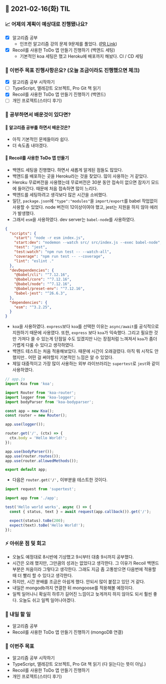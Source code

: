 ## 📆 2021-02-16(화) TIL

### 📈 어제의 계획이 예상대로 진행됐나요?
- [x] 알고리즘 공부
  - 인프런 알고리즘 강의 문제 9문제를 풀었다. ([PR Link](https://github.com/saseungmin/daily_coding_dojo/pull/1))
- [x] Recoil를 사용한 ToDo 앱 만들기 진행하기 (백앤드 세팅)
  - 기본적인 koa 세팅은 했고 Heroku에 배포까지 해놨다. CI / CD 세팅

### 🦄 이번주 목표 진행사항은요? (오늘 조금이라도 진행했으면 체크)
- [x] 알고리즘 공부 시작하기
- [ ] TypeScript, 앨레강트 오브젝트, Pro Git 책 읽기
- [x] Recoil를 사용한 ToDo 앱 만들기 진행하기 (백앤드)
- [ ] 개인 프로젝트(스터디 후기)

### 🤔 공부하면서 배운것이 있다면?

#### 🎈 알고리즘 공부를 하면서 배운것은?
- 아직 기본적인 문제들이라 쉽다.
- 더 속도좀 내야겠다.

#### 🎈 Recoil를 사용한 ToDo 앱 만들기
- 백앤드 세팅을 진행했다. 하면서 새롭게 알게된 점들도 많았다.
- 백앤드를 배포하는 곳을 Heroku라는 것을 찾았다. 많이 사용하는 거 같았다.
- Heroku 무료버전을 사용했는데 무료버전은 30분 동안 접속이 없으면 잠자기 모드에 들어간다. 때문에 처음 접속하면 많이 느리다.
- 백앤드를 세팅하려고 생각보다 많은 시간을 소비했다.
- 일단, `package.json`에 `"type":"modules"`을 `import/export`를 babel 작업없이 사용할 수 있었다. node 버전이 12이상이여야 했고, jest는 지원을 하지 않아 에러가 발생했다.
- 그래서 `esm`을 사용하였다. dev server는 `babel-node`를 사용하였다.

```json
{
  "scripts": {
    "start": "node -r esm index.js",
    "start:dev": "nodemon --watch src/ src/index.js --exec babel-node",
    "test": "jest",
    "test:watch": "npm run test -- --watch-all",
    "coverage": "npm run test -- --coverage",
    "lint": "eslint ."
  },
  "devDependencies": {
    "@babel/cli": "^7.12.16",
    "@babel/core": "^7.12.16",
    "@babel/node": "^7.12.16",
    "@babel/preset-env": "^7.12.16",
    "babel-jest": "^26.6.3",
  },
  "dependencies": {
    "esm": "^3.2.25",
  }
}
```

- `koa`을 사용하였다. `express`보다 `koa`를 선택한 이유는 `async/await`를 공식적으로 지원하기 때문에 사용였다. 또한, `express` 보다 `koa`가 익숙했다. 그리고 필요한 것만 가져다 쓸 수 있는게 단점일 수도 있겠지만 나는 장점처럼 느껴져서 `koa`가 좀더 가볍게 다룰 수 있다고 생각하였다.
- 백앤드 테스트는 처음 적용해보았다. 때문에 시간이 오래걸렸다. 아직 뭐 시작도 안했지만.. 어떤 걸 써야할지 기본적인 느낌은 알 수 있었다.
- 제일 대중적이고 가장 많이 사용하는 외부 라이브러리는 `supertest`로 `jest`와 같이 사용하였다.

```js
// app.js
import Koa from 'koa';

import Router from 'koa-router';
import logger from 'koa-logger';
import bodyParser from 'koa-bodyparser';

const app = new Koa();
const router = new Router();

app.use(logger());

router.get('/', (ctx) => {
  ctx.body = 'Hello World!';
});

app.use(bodyParser());
app.use(router.routes());
app.use(router.allowedMethods());

export default app;
```
- 다음은 `router.get('/',` 이부분을 테스트한 것이다.

```javascript
import request from 'supertest';

import app from './app';

test('Hello world works', async () => {
  const { status, text } = await request(app.callback()).get('/');

  expect(status).toBe(200);
  expect(text).toBe('Hello World!');
});
```


### ⚡ 아쉬운 점 및 회고
- 오늘도 예정대로 8시반에 기상했고 9시부터 대충 9시까지 공부했다.
- 시간은 오래 했지만, 그만큼의 성과는 없었다고 생각한다. 그 이유가 Recoil 백앤드 부분은 처음이라 그렇다고 생각한다. 그래도 지금 좀 고통받으면 다음번에 적용할 때 더 빨리 할 수 있다고 생각한다.
- 하지만, 시간 분배를 조금은 아쉽게 했다. 안되서 많이 붙잡고 있던 거 같다.
- 내일은 mongodb까지 연결한 뒤 mongoose를 적용해볼 예정이다.
- 일찍 일어나니 확실히 하루가 길어진 느낌이고 늦게까지 하지 않아도 되서 훨씬 좋다. 오늘도 쉬고 일찍 일어나야겠다.

### 🚀 내일 할 일
- 알고리즘 공부
- Recoil를 사용한 ToDo 앱 만들기 진행하기 (mongoDB 연결)

### 🎯 이번주 목표
- 알고리즘 공부 시작하기
- TypeScript, 앨레강트 오브젝트, Pro Git 책 읽기 (다 읽는다는 뜻이 아님.)
- Recoil를 사용한 ToDo 앱 만들기 진행하기
- 개인 프로젝트(스터디 후기)